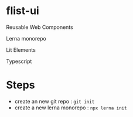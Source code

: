 # flist-ui

Reusable Web Components

Lerna monorepo

Lit Elements

Typescript


# Steps 
- create an new git repo : `git init`
- create a new lerna monorepo : `npx lerna init` 
